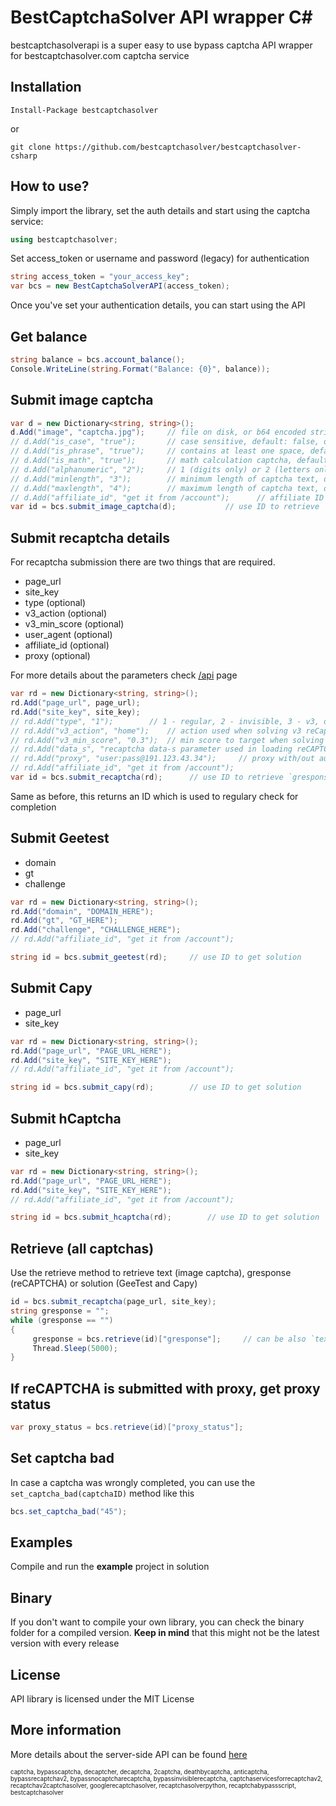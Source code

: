 BestCaptchaSolver API wrapper C#
=========================================
bestcaptchasolverapi is a super easy to use bypass captcha API wrapper for bestcaptchasolver.com captcha service

## Installation
    Install-Package bestcaptchasolver

or
    
    git clone https://github.com/bestcaptchasolver/bestcaptchasolver-csharp

## How to use?

Simply import the library, set the auth details and start using the captcha service:

``` csharp
using bestcaptchasolver;
```
Set access_token or username and password (legacy) for authentication

``` csharp
string access_token = "your_access_key";
var bcs = new BestCaptchaSolverAPI(access_token);
```

Once you've set your authentication details, you can start using the API

## Get balance

``` csharp
string balance = bcs.account_balance();
Console.WriteLine(string.Format("Balance: {0}", balance));
```

## Submit image captcha

``` csharp
var d = new Dictionary<string, string>();
d.Add("image", "captcha.jpg");	   // file on disk, or b64 encoded string
// d.Add("is_case", "true");       // case sensitive, default: false, optional
// d.Add("is_phrase", "true");     // contains at least one space, default: false, optional
// d.Add("is_math", "true");       // math calculation captcha, default: false, optional
// d.Add("alphanumeric", "2");     // 1 (digits only) or 2 (letters only), default: all characters
// d.Add("minlength", "3");        // minimum length of captcha text, default: any
// d.Add("maxlength", "4");        // maximum length of captcha text, default: any
// d.Add("affiliate_id", "get it from /account");      // affiliate ID
var id = bcs.submit_image_captcha(d);			// use ID to retrieve `text`
```


## Submit recaptcha details

For recaptcha submission there are two things that are required.
- page_url
- site_key
- type (optional)
- v3_action (optional)
- v3_min_score (optional)
- user_agent (optional)
- affiliate_id (optional)
- proxy (optional)

For more details about the parameters check [/api](https://bestcaptchasolver.com/api) page

``` csharp
var rd = new Dictionary<string, string>();
rd.Add("page_url", page_url);
rd.Add("site_key", site_key);
// rd.Add("type", "1");        // 1 - regular, 2 - invisible, 3 - v3, default: 1
// rd.Add("v3_action", "home");    // action used when solving v3 reCaptcha
// rd.Add("v3_min_score", "0.3");  // min score to target when solving v3
// rd.Add("data_s", "recaptcha data-s parameter used in loading reCAPTCHA");
// rd.Add("proxy", "user:pass@191.123.43.34");     // proxy with/out authentication
// rd.Add("affiliate_id", "get it from /account");
var id = bcs.submit_recaptcha(rd);		// use ID to retrieve `gresponse`
```
Same as before, this returns an ID which is used to regulary check for completion


## Submit Geetest
- domain
- gt
- challenge

```csharp
var rd = new Dictionary<string, string>();
rd.Add("domain", "DOMAIN_HERE");
rd.Add("gt", "GT_HERE");
rd.Add("challenge", "CHALLENGE_HERE");
// rd.Add("affiliate_id", "get it from /account");

string id = bcs.submit_geetest(rd);		// use ID to get solution
```

## Submit Capy
- page_url
- site_key

```csharp
var rd = new Dictionary<string, string>();
rd.Add("page_url", "PAGE_URL_HERE");
rd.Add("site_key", "SITE_KEY_HERE");
// rd.Add("affiliate_id", "get it from /account");

string id = bcs.submit_capy(rd);		// use ID to get solution
```

## Submit hCaptcha
- page_url
- site_key

```csharp
var rd = new Dictionary<string, string>();
rd.Add("page_url", "PAGE_URL_HERE");
rd.Add("site_key", "SITE_KEY_HERE");
// rd.Add("affiliate_id", "get it from /account");

string id = bcs.submit_hcaptcha(rd);		// use ID to get solution
```

## Retrieve (all captchas)

Use the retrieve method to retrieve text (image captcha), gresponse (reCAPTCHA) or solution (GeeTest and Capy)

```csharp
id = bcs.submit_recaptcha(page_url, site_key);
string gresponse = "";
while (gresponse == "")
{
     gresponse = bcs.retrieve(id)["gresponse"];		// can be also `text` or `solution`
     Thread.Sleep(5000);
}
```


## If reCAPTCHA is submitted with proxy, get proxy status

``` csharp
var proxy_status = bcs.retrieve(id)["proxy_status"];
```

## Set captcha bad

In case a captcha was wrongly completed, you can use the `set_captcha_bad(captchaID)` method like this
```csharp
bcs.set_captcha_bad("45");
```


## Examples
Compile and run the **example** project in solution

## Binary
If you don't want to compile your own library, you can check the binary folder for a compiled version.
**Keep in mind** that this might not be the latest version with every release

## License
API library is licensed under the MIT License

## More information
More details about the server-side API can be found [here](https://bestcaptchasolver.com)


<sup><sub>captcha, bypasscaptcha, decaptcher, decaptcha, 2captcha, deathbycaptcha, anticaptcha, 
bypassrecaptchav2, bypassnocaptcharecaptcha, bypassinvisiblerecaptcha, captchaservicesforrecaptchav2, 
recaptchav2captchasolver, googlerecaptchasolver, recaptchasolverpython, recaptchabypassscript, bestcaptchasolver</sup></sub>
